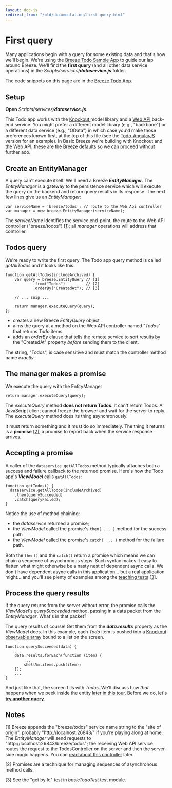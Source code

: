 ```yaml
---
layout: doc-js
redirect_from: "/old/documentation/first-query.html"
---
```


# First query

Many applications begin with a query for some existing data and that's how we'll begin. We're using the <a href="/doc-samples/about-todo">Breeze Todo Sample App</a> to guide our lap around Breeze. We'll find the **first query** (and all other data service operations) in the *Scripts/services/**dataservice.js*** folder.

The code snippets on this page are in the <a href="/doc-samples/about-todo">Breeze Todo App</a>.

## Setup

**Open** *Scripts/services/**dataservice.js***.

This Todo app works with the <a href="http://knockoutjs.com/" target="_blank">Knockout </a>model library and a <a href="http://www.asp.net/web-api" target="_blank">Web API</a> back-end service. You might prefer a different model library (e.g., "backbone") or a different data service (e.g., "OData") in which case you'd make those preferences known first, at the top of this file (see the <a href="/doc-samples/todo-angular" target="_top">Todo-AngularJS</a> version for an example). In Basic Breeze we're building with Knockout and the Web API; these are the Breeze defaults so we can proceed without further ado.

## Create an EntityManager

A query can't execute itself. We'll need a Breeze ***EntityManager***. The *EntityManager* is a gateway to the persistence service which will execute the query on the backend and return query results in its response. The next few lines give us an *EntityManager*:


    var serviceName = 'breeze/todos'; // route to the Web Api controller
    var manager = new breeze.EntityManager(serviceName);


The *serviceName* identifies the service end-point, the route to the Web API controller ("breeze/todos") [<a href="#note 1">1</a>]; all *manager* operations will address that controller.

## Todos query

We're ready to write the first query. The Todo app query method is called *getAllTodos* and it looks like this:


    function getAllTodos(includeArchived) {
        var query = breeze.EntityQuery // [1]
                .from("Todos")         // [2]
                .orderBy("CreatedAt"); // [3]
    
        // ... snip ...
    
        return manager.executeQuery(query);
    };

- creates a new Breeze *EntityQuery* object
- aims the query at a method on the Web API controller named "*Todos*" that returns *Todo* items.
- adds an *orderBy* clause that tells the remote service to sort results by the "CreatedAt" property *before* sending them to the client.


The string, "Todos", is case sensitive and must match the controller method name *exactly*.


## The manager makes a promise

We execute the query with the EntityManager

    return manager.executeQuery(query);

The *executeQuery* method **does not return Todos**. It can't return Todos. A JavaScript client cannot freeze the browser and wait for the server to reply. The *executeQuery* method does its thing asynchronously.

It must return something and it must do so immediately. The thing it returns is a **promise** [<a href="#note 2">2</a>], a promise to report back when the service response arrives.

## Accepting a promise

A caller of the `dataservice.getAllTodos` method typically attaches both a success and failure callback to the returned promise. Here's how the Todo app's ***ViewModel*** calls `getAllTodos`:



    function getTodos() {
      dataservice.getAllTodos(includeArchived)
        .then(querySucceeded)
        .catch(queryFailed);
    }


Notice the use of method chaining:

- the *dataservice* returned a promise;
- the *ViewModel* called the promise's `then( ... )` method for the success path
- the *ViewModel* called the promise's `catch( ... )` method for the failure path.


Both the `then()` and the `catch()` return a promise which means we can chain a sequence of asynchronous steps. Such syntax makes it easy to flatten what might otherwise be a nasty nest of dependent async calls. We don't have dependent async calls in this application... but a real application might... and you'll see plenty of examples among the <a href="/doc-samples/doccode" target="_blank">teaching tests</a> [<a href="#note 3">3</a>].

## Process the query results

If the query returns from the server without error, the promise calls the *ViewModel*'s *querySucceeded* method, passing in a data packet from the *EntityManager*. What's in that packet?

The query results of course! Get them from the ***data.results*** property as the *ViewModel* does. In this example, each *Todo* item is pushed into a <a href="http://knockoutjs.com/documentation/observableArrays.html">Knockout observable array</a> bound to a list on the screen.


    function querySucceeded(data) {
        ...
        data.results.forEach(function (item) {
            ...
            shellVm.items.push(item);
        });
        ...
    }


And just like that, the screen fills with *Todos*.  We'll discuss how *that* happens when we peek inside the entity <a href="/doc-js/lap-knockout">later in this tour</a>. Before we do, let's **<a href="/doc-js/lap-query-filter">try another query</a>**.

## Notes

<a name="note 1"></a>[1] Breeze appends the "breeze/todos" service name string to the "site of origin", probably "http://localhost:26843/" if you're playing along at home. The *EntityManager* will send requests to "http://localhost:26843/breeze/todos"; the receiving Web API service routes the request to the TodosController on the server and then the server-side magic happens. You can <a href="/doc-net/webapi-controller">read about this controller</a> later.

<a name="note 2"></a>[2] Promises are a technique for managing sequences of asynchronous method calls.

<a name="note 3"></a>[3] See the "get by Id" test in *basicTodoTest* test module.
